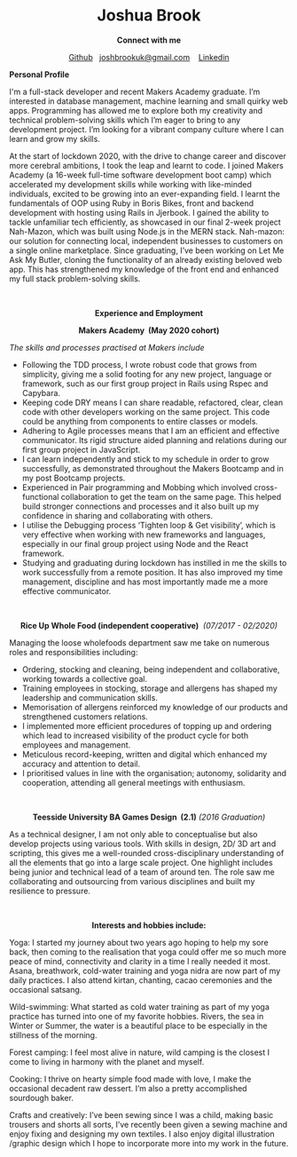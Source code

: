 <div align="center">
  <h1>Joshua Brook</h1>

**Connect with me**<br>
<p><a href="https://github.com/joshuaabrookuk">Github</a>&nbsp;&nbsp;&nbsp;<a href = "joshbrookuk@gmail.com">joshbrookuk@gmail.com</a>&nbsp;&nbsp;&nbsp;
<a href="https://www.linkedin.com/in/joshua-brook-84b4131b4/">Linkedin</a></p></div>

**Personal Profile**

I'm a full-stack developer and recent Makers Academy graduate. I’m interested in database management, machine learning and small quirky web apps. Programming has allowed me to explore both my creativity and technical problem-solving skills which I’m eager to bring to any development project. I’m looking for a vibrant company culture where I can learn and grow my skills.    

At the start of lockdown 2020, with the drive to change career and discover more cerebral ambitions, I took the leap and learnt to code. I  joined Makers Academy (a 16-week full-time software development boot camp) which accelerated my development skills while working with like-minded individuals, excited to be growing into an ever-expanding field. I learnt the fundamentals of OOP using Ruby in Boris Bikes, front and backend development with hosting using Rails in Jjerbook. I gained the ability to tackle unfamiliar tech efficiently, as showcased in our final 2-week project Nah-Mazon, which was built using Node.js in the MERN stack.  Nah-mazon: our solution for connecting local, independent businesses to customers on a single online marketplace. Since graduating, I’ve been working on Let Me Ask My Butler, cloning the functionality of an already existing beloved web app. This has strengthened my knowledge of the front end and enhanced my full stack problem-solving skills.


<br>

<div align="center">
<p><b>Experience and Employment</b></p></div>

<div align="center">
<p><b>Makers Academy&nbsp;&nbsp;(May 2020 cohort)</b></p></div>

<div><p><i>The skills and processes practised at Makers include </i></p></div>

* Following the TDD process, I wrote robust code that grows from simplicity, giving me a solid footing for any new project, language or framework, such as our first group project in Rails using Rspec and Capybara.
* Keeping code DRY means I can share readable, refactored, clear, clean code with other developers working on the same project. This code could be anything from components to entire classes or models.  
* Adhering to Agile processes means that I am an efficient and effective communicator. Its rigid structure aided planning and relations during our first group project in JavaScript.
* I can learn independently and stick to my schedule in order to grow successfully, as demonstrated throughout the Makers Bootcamp and in my post Bootcamp projects.
* Experienced in Pair programming and Mobbing which involved cross-functional collaboration to get the team on the same page. This helped build stronger connections and processes and it also built up my confidence in sharing and collaborating with others.  
* I utilise the Debugging process ‘Tighten loop & Get visibility’, which is very effective when working with new frameworks and languages, especially in our final group project using Node and the React framework.
* Studying and graduating during lockdown has instilled in me the skills to work successfully from a remote position. It has also improved my time management, discipline and has most importantly made me a more effective communicator.


<br>

<div align="center">
<p><b>Rice Up Whole Food (independent cooperative)</b>&nbsp;&nbsp;<i>(07/2017 - 02/2020)</i><br></p></div>

Managing the loose wholefoods department saw me take on numerous roles and responsibilities including:

* Ordering, stocking and cleaning, being independent and collaborative, working towards a collective goal.
* Training employees in stocking, storage and allergens has shaped my leadership and communication skills.
* Memorisation of allergens reinforced my knowledge of our products and strengthened customers relations.
* I implemented more efficient procedures of topping up and ordering which lead to increased visibility of the product cycle for both employees and management.
* Meticulous record-keeping, written and digital which enhanced my accuracy and attention to detail.
* I prioritised values in line with the organisation; autonomy, solidarity and cooperation, attending all general meetings with enthusiasm.



<br>

<div align="center">
<p><b>Teesside University BA Games Design&nbsp;&nbsp;(2.1)</b>&nbsp;<i>(2016 Graduation)</i><br></p></div>

As a technical designer, I am not only able to conceptualise but also develop projects using various tools. With skills in design, 2D/ 3D art and scripting, this gives me a well-rounded cross-disciplinary understanding of all the elements that go into a large scale project. One highlight includes being junior and technical lead of a team of around ten. The role saw me collaborating and outsourcing from various disciplines and built my resilience to pressure.

<br>

<div align="center">
<p><b>Interests and hobbies include:</b><br></p></div>


Yoga: I started my journey about two years ago hoping to help my sore back, then coming to the realisation that yoga could offer me so much more peace of mind, connectivity and clarity in a time I really needed it most. Asana, breathwork, cold-water training and yoga nidra are now part of my daily practices. I also attend kirtan, chanting, cacao ceremonies and the occasional satsang.

Wild-swimming: What started as cold water training as part of my yoga practice has turned into one of my favorite hobbies.
Rivers, the sea in Winter or Summer, the water is a beautiful place to be especially in the stillness of the morning.

Forest camping: I feel most alive in nature, wild camping is the closest I come to living in harmony with the planet and myself.

Cooking: I thrive on hearty simple food made with love, I make the occasional decadent raw dessert. I’m also a pretty accomplished sourdough baker.

Crafts and creatively: I’ve been sewing since I was a child, making basic trousers and shorts all sorts, I’ve recently been given a sewing machine and enjoy fixing and designing my own textiles. I also enjoy digital illustration /graphic design which I hope to incorporate more into my work in the future.
